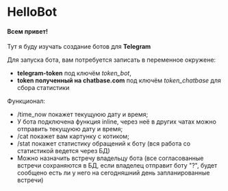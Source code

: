 # HelloBot

#### Всем привет! 

Тут я буду изучать создание ботов для **Telegram**

Для запуска бота, вам потребуется записать в переменное окружене: 
- **telegram-token** под ключём *token_bot*, 
- **token полученный на chatbase.com** под ключём *token_chatbase* для сбора статистики


Функционал:
* /time_now покажет текущуюю дату и время;
* У бота подключена функция inline, через неё в других чатах можно отправить текущуюю дату и время;
* /cat покажет вам картунку с котиком;
* /stat покажет статистику обращений к боту (вся работа со статистикой ведется через БД)
* Можно назначить встречу владельцу бота (все согласованные встречи сохраняются в БД, если владелец отправит боту  "?", будет сообщено есть ли у него на сегодняшний день запланированные встречи) 


